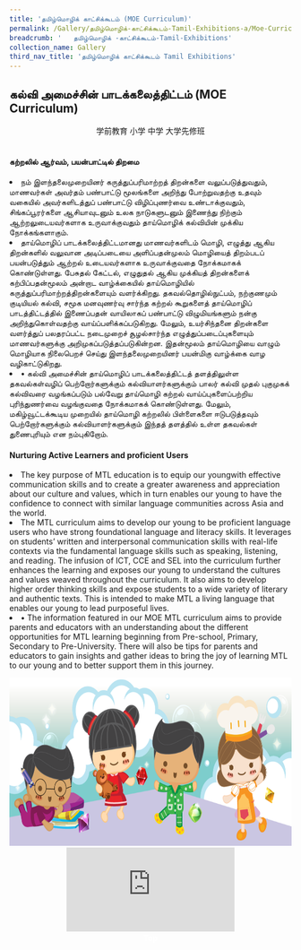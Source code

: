 ```yaml
---
title: 'தமிழ்மொழிக் காட்சிக்கூடம் (MOE Curriculum)'
permalink: /Gallery/தமிழ்மொழிக்-காட்சிக்கூடம்-Tamil-Exhibitions-a/Moe-Curriculum/
breadcrumb: '	தமிழ்மொழிக் -காட்சிக்கூடம்-Tamil-Exhibitions'
collection_name: Gallery
third_nav_title: 'தமிழ்மொழிக் காட்சிக்கூடம் Tamil Exhibitions'
---
```


## கல்வி அமைச்சின் பாடக்கலைத்திட்டம் (MOE Curriculum)
<html>
<body>
<style>

 .tab img{
   width: 80%;
 }
 .tab table {
   display: none;
}
.tab table:target {
  display: block;
}
.atab label {
    position: relative;
    display: block;
    background: #d14165;
    color: #fff;
    font-weight: 700;
    padding: 10px;
    cursor: pointer;
 }
 .atab label::after {
  content: "+";
  font-size: 22px;
  position: absolute;
  right: 10px;
  top: 7px;
  transition: all 0.4s;
}
.atab input[type=checkbox]:checked + label::after,
.atab input[type=radio]:checked + label::after {
    content: 'x';
    right: 14px;
    top: 7px;
  //transform:rotate(-225deg);
   /* transform: rotate(90deg); */
}
.tab-content {
  overflow: hidden;
  display: none;
  width:100%; 
}
.atab{
  margin-bottom: 5px;
  width:100%;  
}
 
</style>
  
<div style="margin-top:auto;margin-bottom:auto;text-align:center;">
<div class="tab">
  <a href="#Sch"><div style="display:inline-block; font-family:Calibri (Body);" class="btnClass">学前教育</div></a>
  <a href="#Pri"><div style="display:inline-block; font-family:Calibri (Body);" class="btnClass">小学</div></a>
  <a href="#Sec"><div style="display:inline-block; font-family:Calibri (Body);" class="btnClass">中学</div></a>
  <a href="#PreU"><div style="display:inline-block; font-family:Calibri (Body);" class="btnClass">大学先修班</div></a>
</div>  <br/>
 <div style="margin-top:auto;margin-bottom:auto;text-align:left;">
<h4><strong>கற்றலில் ஆர்வம், பயன்பாட்டில் திறமை </strong></h4>
 
  <p>
   <li>நம் இளந்தலைமுறையினர் கருத்துப்பரிமாற்றத் திறன்களை வலுப்படுத்துவதும், மாணவர்கள் அவர்தம் பண்பாட்டு மூலங்களை அறிந்து போற்றுவதற்கு உதவும் வகையில் அவர்களிடத்துப் பண்பாட்டு விழிப்புணர்வை உண்டாக்குவதும், சிங்கப்பூரர்களை ஆசியாவுடனும் உலக நாடுகளுடனும் இணைந்து நிற்கும் ஆற்றலுடையவர்களாக உருவாக்குவதும் தாய்மொழிக் கல்வியின் முக்கிய நோக்கங்களாகும். </li>
   <li>	தாய்மொழிப் பாடக்கலைத்திட்டமானது மாணவர்களிடம் மொழி, எழுத்து ஆகிய திறன்களில் வலுவான அடிப்படையை அளிப்பதன்முலம் மொழியைத் திறம்படப் பயன்படுத்தும் ஆற்றல் உடையவர்களாக உருவாக்குவதை நோக்கமாகக் கொண்டுள்ளது. பேசுதல் கேட்டல், எழுதுதல் ஆகிய முக்கியத் திறன்களைக் கற்பிப்பதன்மூலம் அன்றாட வாழ்க்கையில் தாய்மொழியில் கருத்துப்பரிமாற்றத்திறன்களையும் வளர்க்கிறது. தகவல்தொழில்நுட்பம், நற்குணமும் குடியியல் கல்வி, சமூக மனவுணர்வு சார்ந்த கற்றல் கூறுகளைத் தாய்மொழிப் பாடத்திட்டத்தில் இணைப்பதன் வாயிலாகப் பண்பாட்டு விழுமியங்களும் நன்கு அறிந்துகொள்வதற்கு வாய்ப்பளிக்கப்படுகிறது. மேலும், உயர்சிந்தனை திறன்களை வளர்த்துப் பலதரப்பட்ட நடைமுறைச் சூழல்சார்ந்த எழுத்துப்படைப்புகளையும் மாணவர்களுக்கு அறிமுகப்படுத்தப்படுகின்றன. இதன்மூலம் தாய்மொழியை வாழும் மொழியாக நிலைபெறச் செய்து இளந்தலைமுறையினர் பயன்மிகு வாழ்க்கை வாழ வழிகாட்டுகிறது.</li>
   <li>•	கல்வி அமைச்சின் தாய்மொழிப் பாடக்கலைத்திட்டத் தளத்திலுள்ள தகவல்கள்வழிப் பெற்றோர்களுக்கும் கல்வியாளர்களுக்கும் பாலர் கல்வி முதல் புகுமுகக் கல்விவரை வழங்கப்படும் பல்வேறு தாய்மொழி கற்றல் வாய்ப்புகளைப்பற்றிய புரிந்துணர்வை வழங்குவதை நோக்கமாகக் கொண்டுள்ளது. மேலும், மகிழ்வூட்டக்கூடிய முறையில் தாய்மொழி கற்றலில் பிள்ளைகளை ஈடுபடுத்தவும் பெற்றோர்களுக்கும் கல்வியாளர்களுக்கும் இந்தத் தளத்தில் உள்ள தகவல்கள் துணைபுரியும் என நம்புகிறோம். </li>
  </p>
  
  <h4>Nurturing Active Learners and proficient Users </h4>
  <p>
 <li>The key purpose of MTL education is to equip our youngwith effective communication skills and to create a greater awareness and appreciation about our culture and values, which in turn enables  our young  to have the confidence to connect with similar language communities across Asia and the world.</li>
 <li>The MTL curriculum aims to develop our young to be proficient language users who have strong foundational language and literacy skills. It leverages on students’ written and interpersonal communication skills with real-life contexts via the fundamental language skills such as speaking, listening, and reading. The infusion of ICT, CCE and SEL into the curriculum further enhances the learning and exposes our young to understand the cultures and values weaved throughout the curriculum.    It also aims to develop higher order thinking skills and expose students to a wide variety of literary and authentic texts. This is intended to make MTL a living language that enables our young to lead purposeful lives.</li>
 <li>•	The information featured in our MOE MTL curriculum aims to provide parents and educators with an understanding about the different opportunities for MTL learning beginning from Pre-school, Primary, Secondary to Pre-University. There will also be tips for parents and educators to gain insights and gather ideas to bring the joy of learning MTL to our young and to better support them in this journey.</li>
</p></div>

<div class="image">
  <img src="images/footerBanner.png" class="Image" width="1000" height="300"></div>
  <div class="video-container">
<iframe src="https://www.youtube.com/embed/d6fmLlW8eoE" frameborder="0" allow="accelerometer; autoplay; encrypted-media; gyroscope; picture-in-picture"
allowfullscreen></iframe></div>

<div class="btntop"><a href="#top" style="text-decoration:none;"><span style="color:white"><b>Top</b></span></a></div>
